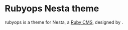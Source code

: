 Rubyops Nesta theme
===================

rubyops is a theme for Nesta, a [Ruby CMS](nesta), designed by
<insert your name here>.

[nesta]: http://nestacms.com
